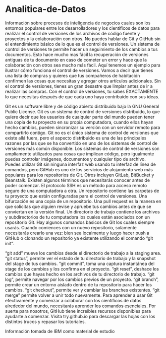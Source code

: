 # Analitica-de-Datos
Información sobre procesos de inteligencia de negocios cuales son los entornos populares entre los desarrolladores y los científicos de datos para realizar el control de versiones de los archivos de código fuente y proyectos y la colaboración con otros. No puedes hablar de Git y GitHub sin el entendimiento básico de lo que es el control de versiones.
Un sistema de control de versiones te permite hacer un seguimiento de los cambios a tus documentos. Esto hace mucho mas fácil la recuperación de versiones antiguas de tu documento en caso de cometer un error y hace que la colaboración con otros sea mucho más fácil. Aquí tenemos un ejemplo para ilustrar cómo funciona el control de versiones. Vamos a decir que tienes una lista de compras y quieres que tus compañeros de habitación confirmen las cosas que necesitas y agregar otros artículos adicionales. Sin el control de versiones, tienes un gran desastre que limpiar antes de ir a realizar las compras. Con el control de versiones, tu sabes EXACTAMENTE lo que necesitas después de que cada uno haya contribuido con sus ideas.

Git es un software libre y de código abierto distribuido bajo la GNU General Public License. Git es un sistema de control de versiones distribuido, lo que quiere decir que los usuarios de cualquier parte del mundo pueden tener una copia de tu proyecto en su propia computadora, cuando ellos hayan hecho cambios, pueden sincronizar su versión con un servidor remoto para compartirlo contigo. Git no es el único sistema de control de versiones que existe allá fuera, pero el aspecto distribuido es una de las principales razones por las que se ha convertido en uno de los sistemas de control de versiones más común disponible. Los sistemas de control de versiones son ampliamente utilizados para cosas que implican código, pero igualmente puedes controlar imágenes, documentos y cualquier tipo de archivo. Puedes utilizar Git sin ninguna interfaz web usando tu interfaz de línea de comandos, pero GitHub es uno de los servicios de alojamiento web más populares para los repositorios de Git. Otros incluyen GitLab, BitBucket y Beanstalk. Existen algunos términos que necesitarás conocer antes de poder comenzar. El protocolo SSH es un método para acceso remoto seguro de una computadora a otra. Un repositorio contiene las carpetas de tu proyecto que están configuradas para el control de versiones. Una bifurcación es una copia de un repositorio. Una pull request es la manera en que solicitas que alguien revise y apruebe tus cambios antes de que se conviertan en la versión final. Un directorio de trabajo contiene los archivos y subdirectorios de tu computadora los cuales están asociados con un repositorio Git. Hay algunos comandos básicos de Git los cuales siempre usarás. Cuando comiences con un nuevo repositorio, solamente necesitarás crearlo una vez: bien sea localmente y luego hacer push a GitHub o clonando un repositorio ya existente utilizando el comando “git init”.

“git add” mueve los cambios desde el directorio de trabajo a la staging area. “git status”, permite ver el estado de tu directorio de trabajo y la snapshot del stage de tus cambios. “git commit”, toma una captura instantánea del stage de los cambios y los confirma en el proyecto. “git reset”, deshace los cambios que hayas hecho en los archivos de tu directorio de trabajo. “git log”, permite navegar por los cambios previos de un proyecto. “git branch”, permite crear un entorno aislado dentro de tu repositorio para hacer los cambios. “git checkout”, permite ver y cambiar las branches existentes. “git merge” permite volver a unir todo nuevamente. Para aprender a usar Git efectivamente y comenzar a colaborar con los científicos de datos alrededor del mundo, necesitarás aprender los comandos esenciales. Por suerte para nosotros, GitHub tiene increíbles recursos disponibles para ayudarte a comenzar. Visita try.github.io para descargar las hojas con los distintos trucos y repasar los tutoriales. 

Información tomada de IBM como material de estudio
